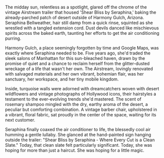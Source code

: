 The midday sun, relentless as a spotlight, glared off the chrome of the vintage Airstream trailer that housed 'Shear Bliss by Seraphina,' baking the already-parched patch of desert outside of Harmony Gulch, Arizona. Seraphina Bellweather, hair still damp from a quick rinse, squinted as she wrestled with a tangled extension cord. Dust devils danced like mischievous spirits across the baked earth, taunting her efforts to get the air conditioning purring.

Harmony Gulch, a place seemingly forgotten by time and Google Maps, was exactly where Seraphina needed to be. Five years ago, she'd traded the sleek salons of Manhattan for this sun-bleached haven, drawn by the promise of quiet and a chance to reclaim herself from the glitter-dusted wreckage of a life that wasn't her own. The Airstream, lovingly renovated with salvaged materials and her own vibrant, bohemian flair, was her sanctuary, her workspace, and her tiny mobile kingdom. 

Inside, turquoise walls were adorned with dreamcatchers woven with desert wildflowers and vintage photographs of Hollywood icons, their hairstyles a testament to the ever-evolving trends she'd mastered. The scent of rosemary shampoo mingled with the dry, earthy aroma of the desert, a peculiar but comforting combination. A vintage barber chair, upholstered in a vibrant, floral fabric, sat proudly in the center of the space, waiting for its next customer.

Seraphina finally coaxed the air conditioner to life, the blessedly cool air humming a gentle lullaby. She glanced at the hand-painted sign hanging outside the trailer: "Shear Bliss by Seraphina - Where Every Cut is a Clean Slate." Today, that clean slate felt particularly significant. Today, she was hoping for more than just a haircut. She was hoping for a little magic.
